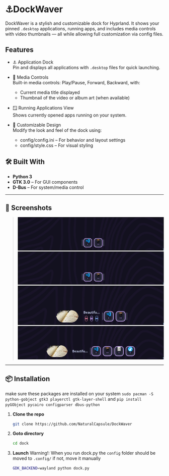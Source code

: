 ⚓DockWaver
=========

DockWaver is a stylish and customizable dock for Hyprland. It shows your pinned `.desktop` applications, running apps, and includes media controls with video thumbnails — all while allowing full customization via config files.

Features
--------

- ⚓ Application Dock  
  Pin and displays all applications with `.desktop` files for quick launching.

- 🎵 Media Controls  
  Built-in media controls: Play/Pause, Forward, Backward, with:
  - Current media title displayed
  - Thumbnail of the video or album art (when available)

- 🪟 Running Applications View  
  Shows currently opened apps running on your system.

- 🎨 Customizable Design  
  Modify the look and feel of the dock using:
  - config/config.ini – For behavior and layout settings
  - config/style.css – For visual styling


## 🛠️ Built With

- **Python 3**
- **GTK 3.0** – For GUI components
- **D-Bus** – For system/media control

---


## 📸 Screenshots

> ![CcreenShots](screenshots/1.png) ![ScreenShots](screenshots/1.png) ![ScreenShots](screenshots/3.png) ![ScreenShots](screenshots/4.png)

---

## 📦 Installation

make sure these packages are installed on your system
`sudo pacman -S python-gobject gtk3 playerctl gtk-layer-shell`
and
`pip install pyGObject pycairo configparser dbus-python`

1. **Clone the repo**
   ```bash
   git clone https://github.com/NaturalCapsule/DockWaver
   ```

2. **Goto directory**
   ```bash
   cd dock
   ```

3. **Launch**
   Warning!: When you run dock.py the `config` folder should be moved to `.config/` if not, move it manually
   ```bash
   GDK_BACKEND=wayland python dock.py
